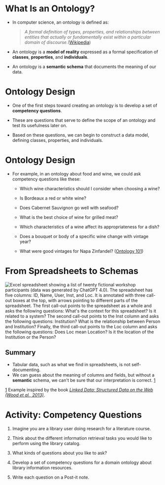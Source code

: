 # What Is an Ontology?

-   In computer science, an ontology is defined as:

    > *A formal definition of types, properties, and relationships between entities that actually or fundamentally exist within a particular domain of discourse.*\([Wikipedia](https://es.wikipedia.org/wiki/Ontolog%C3%ADa_(inform%C3%A1tica))\)

-   An ontology is a **model of reality** expressed as a formal specification of **classes**, **properties**, and **individuals**.
-   An ontology is a **semantic schema** that documents the meaning of our data.


# Ontology Design

-   One of the first steps toward creating an ontology is to develop a set of **competency questions**.

-   These are questions that serve to define the scope of an ontology and test its usefulness later on.

-   Based on these questions, we can begin to construct a data model, defining classes, properties, and individuals.


# Ontology Design

-   For example, in an ontology about food and wine, we could ask competency questions like these:

    -   Which wine characteristics should I consider when choosing a wine?

    -   Is Bordeaux a red or white wine?

    -   Does Cabernet Sauvignon go well with seafood?

    -   What is the best choice of wine for grilled meat?

    -   Which characteristics of a wine affect its appropriateness for a dish?

    -   Does a bouquet or body of a specific wine change with vintage year?

    -   What were good vintages for Napa Zinfandel? \([Ontology 101](https://protege.stanford.edu/publications/ontology_development/ontology101.pdf)\)


# From Spreadsheets to Schemas

![Excel spreadsheet showing a list of twenty fictional workshop participants (data was generated by ChatGPT 4.0). The spreadsheet has five columns: ID, Name, User, Inst, and Loc. It is annotated with three call-out boxes at the top, with arrows pointing to different parts of the spreadsheet. The first call-out points to the spreadsheet as a whole and asks the following questions: What's the context for this spreadsheet? Is it related to a system? The second call-out points to the Inst column and asks the following questions: Institution? What is the relationship between Person and Institution? Finally, the third call-out points to the Loc column and asks the following questions: Does Loc mean Location? Is it the location of the Institution or the Person?](../../submaps/../img/ontology/participants.svg "From Spreadsheets to Triples")


## Summary

-   Tabular data, such as what we find in spreadsheets, is not self-documenting.
-   We can guess about the meaning of columns and fields, but without a **semantic** schema, we can't be sure that our interpretation is correct. [1](#fntarg_1)

[1](#fnsrc_1) Example inspired by the book [*Linked Data: Structured Data on the Web \(Wood et al., 2013\)*](https://www.manning.com/books/linked-data).



# Activity: Competency Questions

1.  Imagine you are a library user doing research for a literature course.

2.  Think about the different information retrieval tasks you would like to perform using the library catalog.

3.  What kinds of questions about you like to ask?

4.  Develop a set of competency questions for a domain ontology about library information resources.

5.  Write each question on a Post-it note.

